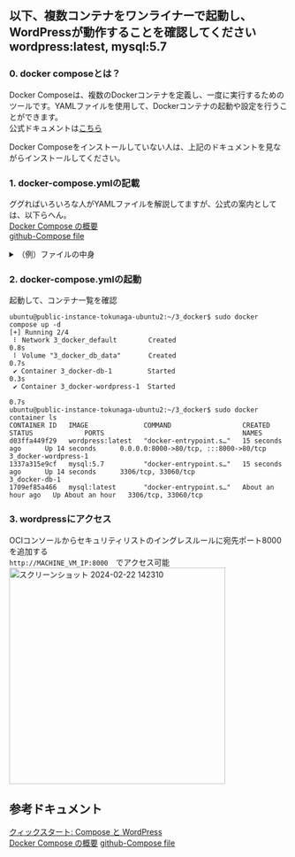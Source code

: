 ## 以下、複数コンテナをワンライナーで起動し、WordPressが動作することを確認してください<br> wordpress:latest, mysql:5.7

### 0. docker composeとは？

Docker Composeは、複数のDockerコンテナを定義し、一度に実行するためのツールです。YAMLファイルを使用して、Dockerコンテナの起動や設定を行うことができます。<br>
公式ドキュメントは[こちら](https://docs.docker.com/compose/)

Docker Composeをインストールしていない人は、上記のドキュメントを見ながらインストールしてください。

### 1. docker-compose.ymlの記載

ググればいろいろな人がYAMLファイルを解説してますが、公式の案内としては、以下らへん。<br>
[Docker Compose の概要](https://docs.docker.com/compose/)<br>
[github-Compose file](https://github.com/compose-spec/compose-spec/blob/master/spec.md#compose-file)<br>

<details><summary>（例）ファイルの中身</summary><div>
  
```console
version: '3'

services:
   db:
     image: mysql:5.7
     volumes:
       - db_data:/var/lib/mysql
     restart: always
     environment:
       MYSQL_ROOT_PASSWORD: 1234
       MYSQL_DATABASE: wordpress
       MYSQL_USER: wordpress
       MYSQL_PASSWORD: wordpress

   wordpress:
     depends_on:
       - db
     image: wordpress:latest
     ports:
       - "8000:80"
     restart: always
     environment:
       WORDPRESS_DB_HOST: db:3306
       WORDPRESS_DB_USER: wordpress
       WORDPRESS_DB_PASSWORD: wordpress
volumes:
    db_data:
```
</div></details>

### 2. docker-compose.ymlの起動

起動して、コンテナ一覧を確認
```console
ubuntu@public-instance-tokunaga-ubuntu2:~/3_docker$ sudo docker compose up -d
[+] Running 2/4
 ⠇ Network 3_docker_default        Created                                                                                                                                                              0.8s 
 ⠇ Volume "3_docker_db_data"       Created                                                                                                                                                              0.7s 
 ✔ Container 3_docker-db-1         Started                                                                                                                                                              0.3s 
 ✔ Container 3_docker-wordpress-1  Started
                                                                                                                                              0.7s 
ubuntu@public-instance-tokunaga-ubuntu2:~/3_docker$ sudo docker container ls
CONTAINER ID   IMAGE              COMMAND                  CREATED             STATUS             PORTS                                   NAMES
d03ffa449f29   wordpress:latest   "docker-entrypoint.s…"   15 seconds ago      Up 14 seconds      0.0.0.0:8000->80/tcp, :::8000->80/tcp   3_docker-wordpress-1
1337a315e9cf   mysql:5.7          "docker-entrypoint.s…"   15 seconds ago      Up 14 seconds      3306/tcp, 33060/tcp                     3_docker-db-1
1709ef85a466   mysql:latest       "docker-entrypoint.s…"   About an hour ago   Up About an hour   3306/tcp, 33060/tcp
```

### 3. wordpressにアクセス
OCIコンソールからセキュリティリストのイングレスルールに宛先ポート8000を追加する<br>
`http://MACHINE_VM_IP:8000`　でアクセス可能
<br>
<img width="391" alt="スクリーンショット 2024-02-22 142310" src="https://github.com/sh-sho/cn_study_tutor_repository/assets/140580748/b5e437c2-d187-4a8f-924b-b6b1e529086a">





## 参考ドキュメント
[クィックスタート: Compose と WordPress](https://docs.docker.jp/compose/wordpress.html)　<br>
[Docker Compose の概要](https://docs.docker.com/compose/)
[github-Compose file](https://github.com/compose-spec/compose-spec/blob/master/spec.md#compose-file)
